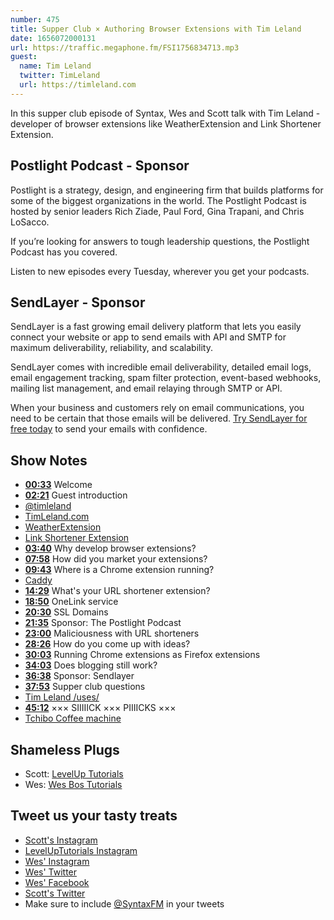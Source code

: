 ```yaml
---
number: 475
title: Supper Club × Authoring Browser Extensions with Tim Leland
date: 1656072000131
url: https://traffic.megaphone.fm/FSI1756834713.mp3
guest:
  name: Tim Leland
  twitter: TimLeland
  url: https://timleland.com
---
```


In this supper club episode of Syntax, Wes and Scott talk with Tim Leland - developer of browser extensions like WeatherExtension and Link Shortener Extension.

## Postlight Podcast - Sponsor

Postlight is a strategy, design, and engineering firm that builds platforms for some of the biggest organizations in the world. The Postlight Podcast is hosted by senior leaders Rich Ziade, Paul Ford, Gina Trapani, and Chris LoSacco.

If you’re looking for answers to tough leadership questions, the Postlight Podcast has you covered.

Listen to new episodes every Tuesday, wherever you get your podcasts.

## SendLayer - Sponsor

SendLayer is a fast growing email delivery platform that lets you easily connect your website or app to send emails with API and SMTP for maximum deliverability, reliability, and scalability.

SendLayer comes with incredible email deliverability, detailed email logs, email engagement tracking, spam filter protection, event-based webhooks, mailing list management, and email relaying through SMTP or API.

When your business and customers rely on email communications, you need to be certain that those emails will be delivered. [Try SendLayer for free today](https://sendlayer.com/syntax/) to send your emails with confidence.

## Show Notes

* **[00:33](#t=00:33)** Welcome
* **[02:21](#t=02:21)** Guest introduction
* [@timleland](https://twitter.com/timleland)
* [TimLeland.com](https://timleland.com)
* [WeatherExtension](https://weatherextension.com)
* [Link Shortener Extension](https://timleland.com/link-shortener-extension/)
* **[03:40](#t=03:40)** Why develop browser extensions?
* **[07:58](#t=07:58)** How did you market your extensions?
* **[09:43](#t=09:43)** Where is a Chrome extension running?
* [Caddy](https://caddyserver.com)
* **[14:29](#t=14:29)** What's your URL shortener extension?
* **[18:50](#t=18:50)** OneLink service
* **[20:30](#t=20:30)** SSL Domains
* **[21:35](#t=21:35)** Sponsor: The Postlight Podcast
* **[23:00](#t=23:00)** Maliciousness with URL shorteners
* **[28:26](#t=28:26)** How do you come up with ideas?
* **[30:03](#t=30:03)** Running Chrome extensions as Firefox extensions
* **[34:03](#t=34:03)** Does blogging still work?
* **[36:38](#t=36:38)** Sponsor: Sendlayer
* **[37:53](#t=37:53)** Supper club questions
* [Tim Leland /uses/](https://timleland.com/uses/)
* **[45:12](#t=45:12)** ××× SIIIIICK ××× PIIIICKS ×××
* [Tchibo Coffee machine](https://shoptchibo.com/pages/machines)

## Shameless Plugs

* Scott: [LevelUp Tutorials](https://leveluptutorials.com/tutorials/keystone-js/introduction)
* Wes: [Wes Bos Tutorials](https://wesbos.com/courses)

## Tweet us your tasty treats

* [Scott's Instagram](https://www.instagram.com/stolinski/)
* [LevelUpTutorials Instagram](https://www.instagram.com/LevelUpTutorials/)
* [Wes' Instagram](https://www.instagram.com/wesbos/)
* [Wes' Twitter](https://twitter.com/wesbos)
* [Wes' Facebook](https://www.facebook.com/wesbos.developer)
* [Scott's Twitter](https://twitter.com/stolinski)
* Make sure to include [@SyntaxFM](https://twitter.com/SyntaxFM) in your tweets
